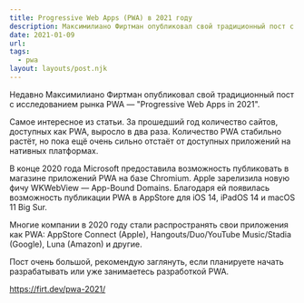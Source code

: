 ```yaml
---
title: Progressive Web Apps (PWA) в 2021 году
description: Максимилиано Фиртман опубликовал свой традиционный пост с исследованием рынка PWA
date: 2021-01-09
url: 
tags:
  - pwa
layout: layouts/post.njk
---
```

Недавно Максимилиано Фиртман опубликовал свой традиционный пост с исследованием рынка PWA — "Progressive Web Apps in 2021".

Самое интересное из статьи. За прошедший год количество сайтов, доступных как PWA, выросло в два раза. Количество PWA стабильно растёт, но пока ещё очень сильно отстаёт от доступных приложений на нативных платформах.

В конце 2020 года Microsoft предоставила возможность публиковать в магазине приложений PWA на базе Chromium. Apple зарелизила новую фичу WKWebView — App-Bound Domains. Благодаря ей появилась возможность публикации PWA в AppStore для iOS 14, iPadOS 14 и macOS 11 Big Sur.

Многие компании в 2020 году стали распространять свои приложения как PWA: AppStore Connect (Apple), Hangouts/Duo/YouTube Music/Stadia (Google), Luna (Amazon) и другие.

Пост очень большой, рекомендую заглянуть, если планируете начать разрабатывать или уже занимаетесь разработкой PWA.

https://firt.dev/pwa-2021/
